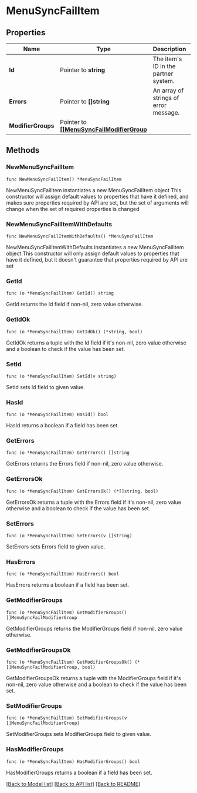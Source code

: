 # MenuSyncFailItem

## Properties

Name | Type | Description | Notes
------------ | ------------- | ------------- | -------------
**Id** | Pointer to **string** | The item&#39;s ID in the partner system.  | [optional] 
**Errors** | Pointer to **[]string** | An array of strings of error message. | [optional] 
**ModifierGroups** | Pointer to [**[]MenuSyncFailModifierGroup**](MenuSyncFailModifierGroup.md) |  | [optional] 

## Methods

### NewMenuSyncFailItem

`func NewMenuSyncFailItem() *MenuSyncFailItem`

NewMenuSyncFailItem instantiates a new MenuSyncFailItem object
This constructor will assign default values to properties that have it defined,
and makes sure properties required by API are set, but the set of arguments
will change when the set of required properties is changed

### NewMenuSyncFailItemWithDefaults

`func NewMenuSyncFailItemWithDefaults() *MenuSyncFailItem`

NewMenuSyncFailItemWithDefaults instantiates a new MenuSyncFailItem object
This constructor will only assign default values to properties that have it defined,
but it doesn't guarantee that properties required by API are set

### GetId

`func (o *MenuSyncFailItem) GetId() string`

GetId returns the Id field if non-nil, zero value otherwise.

### GetIdOk

`func (o *MenuSyncFailItem) GetIdOk() (*string, bool)`

GetIdOk returns a tuple with the Id field if it's non-nil, zero value otherwise
and a boolean to check if the value has been set.

### SetId

`func (o *MenuSyncFailItem) SetId(v string)`

SetId sets Id field to given value.

### HasId

`func (o *MenuSyncFailItem) HasId() bool`

HasId returns a boolean if a field has been set.

### GetErrors

`func (o *MenuSyncFailItem) GetErrors() []string`

GetErrors returns the Errors field if non-nil, zero value otherwise.

### GetErrorsOk

`func (o *MenuSyncFailItem) GetErrorsOk() (*[]string, bool)`

GetErrorsOk returns a tuple with the Errors field if it's non-nil, zero value otherwise
and a boolean to check if the value has been set.

### SetErrors

`func (o *MenuSyncFailItem) SetErrors(v []string)`

SetErrors sets Errors field to given value.

### HasErrors

`func (o *MenuSyncFailItem) HasErrors() bool`

HasErrors returns a boolean if a field has been set.

### GetModifierGroups

`func (o *MenuSyncFailItem) GetModifierGroups() []MenuSyncFailModifierGroup`

GetModifierGroups returns the ModifierGroups field if non-nil, zero value otherwise.

### GetModifierGroupsOk

`func (o *MenuSyncFailItem) GetModifierGroupsOk() (*[]MenuSyncFailModifierGroup, bool)`

GetModifierGroupsOk returns a tuple with the ModifierGroups field if it's non-nil, zero value otherwise
and a boolean to check if the value has been set.

### SetModifierGroups

`func (o *MenuSyncFailItem) SetModifierGroups(v []MenuSyncFailModifierGroup)`

SetModifierGroups sets ModifierGroups field to given value.

### HasModifierGroups

`func (o *MenuSyncFailItem) HasModifierGroups() bool`

HasModifierGroups returns a boolean if a field has been set.


[[Back to Model list]](../README.md#documentation-for-models) [[Back to API list]](../README.md#documentation-for-api-endpoints) [[Back to README]](../README.md)


